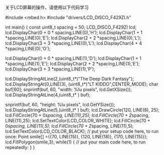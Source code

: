 关于LCD屏幕的操作，请使用以下代码学习

#include <mbed.h>
#include "drivers/LCD_DISCO_F429ZI.h"

int main() {
  const uint8_t spacing = 50;
  LCD_DISCO_F429ZI lcd;
  lcd.DisplayChar(0 + 0 * spacing,LINE(0),'H');
  lcd.DisplayChar(1 + 1 *spacing,LINE(0),'E');
  lcd.DisplayChar(2 + 2 *spacing,LINE(0),'L');
  lcd.DisplayChar(3 + 3 *spacing,LINE(0),'L');
  lcd.DisplayChar(4 + 4 *spacing,LINE(0),'O');

  lcd.DisplayChar(0 + 0 * spacing,LINE(1),'D');
  lcd.DisplayChar(1 + 1 *spacing,LINE(1),'E');
  lcd.DisplayChar(2 + 2 *spacing,LINE(1),'E');
  lcd.DisplayChar(3 + 3 *spacing,LINE(1),'P');

  lcd.DisplayStringAtLine(2,(uint8_t*)"The Deep Dark Fantasy");
  lcd.DisplayStringAt(0,LINE(3), (uint8_t*)"LT KIDDO",CENTER_MODE);
  char buf[60];
  snprintf(buf, 60, "width: %lu pixels", lcd.GetXSize());
  lcd.DisplayStringAtLine(4,(uint8_t* ) buf);

  snprintf(buf, 60, "height: %lu pixels", lcd.GetYSize());
  lcd.DisplayStringAtLine(5,(uint8_t* ) buf);
  lcd.DrawCircle(120, LINE(8), 25);
  lcd.FillCircle(70 + 0*spacing, LINE(11),25);
  lcd.FillCircle(70 + 2*spacing, LINE(11),25);
  lcd.SetTextColor(LCD_COLOR_WHITE);
  lcd.FillCircle(70 + 0*spacing, LINE(11),5);
  lcd.FillCircle(70 + 2*spacing, LINE(11),5); 
  lcd.SetTextColor(LCD_COLOR_BLACK);
  // put your setup code here, to run once:
  Point smile[] ={{70, LINE(15)}, {120, LINE(18)}, {170, LINE(15)}};
  lcd.FillPolygon(smile,3);
  while(1) {
    // put your main code here, to run repeatedly:
  }
}
